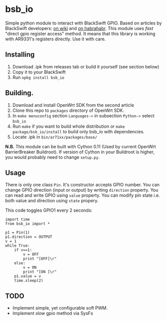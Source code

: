 # bsb_io
Simple python module to interact with BlackSwift GPIO. Based on articles by BlackSwift developers: [on wiki](http://www.black-swift.ru/wiki/index.php?title=%D0%A0%D0%B0%D0%B1%D0%BE%D1%82%D0%B0_%D1%81_GPIO) and [on habrahabr](http://habrahabr.ru/company/blackswift/blog/247925/).
This module uses _fast_ "direct gpio register access" method. It means that this library is working with AR9331's registers directly. Use it with care.

## Installing
1. Download .ipk from releases tab or build it yourself (see section below)
2. Copy it to your BlackSwift
3. Run `opkg install bsb_io`

## Building.
1. Download and install OpenWrt SDK from the second article
2. Clone this repo to `packages` directory of OpenWrt SDK.
3. In `make menuconfig` section `Languages->` in subsection `Python->` select `bsb_io`
4. Run `make` if you want to build whole distribution or `make package/bsb_io/install` to build only bsb_io with dependencies.
5. Locate .ipk in `bin/ar71xx/packages/base/`

**N.B.** This module can be built with Cython 0.11 (Used by current OpenWrt BarrierBreaker Buildroot). If version of Cython in your Buildroot is higher, you would probably need to change `setup.py`.

## Usage
There is only one class `Pin`. It's constructor accepts GPIO number.
You can change GPIO direction (input or output) by writing `direction` property.
You can read and write GPIO using `value`  property.
You can modify pin state i.e. both value and direction using `state` propery.

This code toggles GPIO1 every 2 seconds:
```
import time
from bsb_io import *

p1 = Pin(1)
p1.direction = OUTPUT
v = 1
while True:
    if v==1:
        v = OFF
        print "[OFF]\r"
    else:
        v = ON
        print "[ON ]\r"
    p1.value = v
    time.sleep(2)
```

## TODO
* Implement simple, yet configurable soft PWM.
* Implement _slow_ gpio method via SysFs
